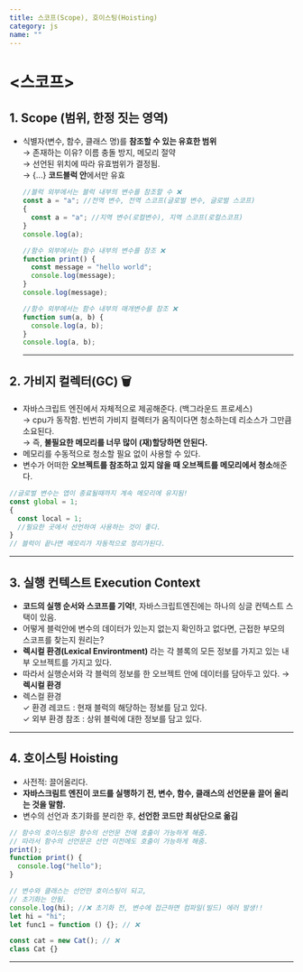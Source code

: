 ```yaml
---
title: 스코프(Scope), 호이스팅(Hoisting)
category: js
name: ""
---
```


# <스코프>

## 1. Scope (범위, 한정 짓는 영역)

- 식별자(변수, 함수, 클래스 명)를 **참조할 수 있는 유효한 범위**  
  → 존재하는 이유? 이름 충돌 방지, 메모리 절약  
  → 선언된 위치에 따라 유효범위가 결정됨.  
  → {...} **코드블럭 안**에서만 유효

  ```javascript
  //블럭 외부에서는 블럭 내부의 변수를 참조할 수 ❌
  const a = "a"; //전역 변수, 전역 스코프(글로벌 변수, 글로벌 스코프)
  {
    const a = "a"; //지역 변수(로컬변수), 지역 스코프(로컬스코프)
  }
  console.log(a);

  //함수 외부에서는 함수 내부의 변수를 참조 ❌
  function print() {
    const message = "hello world";
    console.log(message);
  }
  console.log(message);

  //함수 외부에서는 함수 내부의 매개변수를 참조 ❌
  function sum(a, b) {
    console.log(a, b);
  }
  console.log(a, b);
  ```

  ***

## 2. 가비지 컬렉터(GC) 🗑

- 자바스크립트 엔진에서 자체적으로 제공해준다. (백그라운드 프로세스)  
  → cpu가 동작함. 빈번히 가비지 컬렉터가 움직이다면 청소하는데 리소스가 그만큼 소요된다.  
  → 즉, **불필요한 메모리를 너무 많이 (재)할당하면 안된다.**
- 메모리를 수동적으로 청소할 필요 없이 사용할 수 있다.
- 변수가 어떠한 **오브젝트를 참조하고 있지 않을 때 오브젝트를 메모리에서 청소**해준다.

```javascript
//글로벌 변수는 앱이 종료될때까지 계속 메모리에 유지됨!
const global = 1;
{
  const local = 1;
  //필요한 곳에서 선언하여 사용하는 것이 좋다.
}
// 블럭이 끝나면 메모리가 자동적으로 정리가된다.
```

---

## 3. 실행 컨텍스트 Execution Context

- **코드의 실행 순서와 스코프를 기억!**, 자바스크립트엔진에는 하나의 싱글 컨텍스트 스택이 있음.
- 어떻게 블럭안에 변수의 데이터가 있는지 없는지 확인하고 없다면, 근접한 부모의 스코프를 찾는지 원리는?
- **렉시컬 환경(Lexical Environtment)** 라는 각 블록의 모든 정보를 가지고 있는 내부 오브젝트를 가지고 있다.
- 따라서 실행순서와 각 블럭의 정보를 한 오브젝트 안에 데이터를 담아두고 있다. → **렉시컬 환경**
- 렉스컬 환경  
  ✓ 환경 레코드 : 현재 블럭의 해당하는 정보를 담고 있다.  
  ✓ 외부 환경 참조 : 상위 블럭에 대한 정보를 담고 있다.

---

## 4. 호이스팅 Hoisting

- 사전적: 끌어올리다.
- **자바스크림트 엔진이 코드를 실행하기 전, 변수, 함수, 클래스의 선언문을 끌어 올리는 것을 말함.**
- 변수의 선언과 초기화를 분리한 후, **선언한 코드만 최상단으로 옮김**

```javascript
// 함수의 호이스팅은 함수의 선언문 전에 호출이 가능하게 해줌.
// 따라서 함수의 선언문은 선언 이전에도 호출이 가능하게 해줌.
print();
function print() {
  console.log("hello");
}

// 변수와 클래스는 선언만 호이스팅이 되고,
// 초기화는 안됨.
console.log(hi); //❌ 초기화 전, 변수에 접근하면 컴파일(빌드) 에러 발생!!
let hi = "hi";
let func1 = function () {}; // ❌

const cat = new Cat(); // ❌
class Cat {}
```

---
